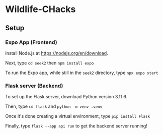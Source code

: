 # Wildlife-CHacks

## Setup

### Expo App (Frontend)

Install Node.js at https://nodejs.org/en/download.

Next, type `cd seek2` then `npm install expo`

To run the Expo app, while still in the `seek2` directory, type `npx expo start`

### Flask server (Backend)

To set up the Flask server, download Python version 3.11.6.

Then, type `cd flask` and `python -m venv .venv`

Once it's done creating a virtual environment, type `pip install Flask`

Finally, type `flask --app api run` to get the backend server running!
